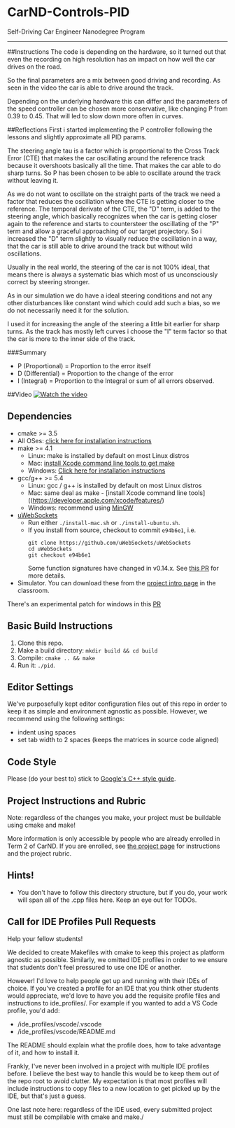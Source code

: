 # CarND-Controls-PID
Self-Driving Car Engineer Nanodegree Program

---

##Instructions
The code is depending on the hardware, so it turned out that even
the recording on high resolution has an impact on how well the car drives on the road.

So the final parameters are a mix between good driving and recording. As seen in the video
the car is able to drive around the track. 

Depending on the underlying hardware this can differ and
the parameters of the speed controller can be chosen more conservative, like changing P from 0.39 to 0.45. That
will led to slow down more often in curves.

##Reflections
First i started implementing the P controller following the lessons and slightly approximate all PID params.

The steering angle tau is a factor which is proportional to the Cross Track Error (CTE) that makes the car oscillating 
around the reference track because it overshoots basically all the time.
That makes the car able to do sharp turns.
So P has been chosen to be able to oscillate around the track without leaving it.

As we do not want to oscillate on the straight parts of the track we need a factor that 
reduces the oscillation where the CTE is getting closer to the reference.
The temporal derivate of the CTE, the "D" term, is added to the steering angle, which basically recognizes when
the car is getting closer again to the reference and starts to countersteer the oscillating of the "P" term and
allow a graceful approaching of our target projectory.
So i increased the "D" term slightly to visually reduce the oscillation in a way, that the car
is still able to drive around the track but without wild oscillations.

Usually in the real world, the steering of the car is not 100% ideal, that means there is always a
systematic bias which most of us unconsciously correct by steering stronger.

As in our simulation we do have a ideal steering conditions and not any other disturbances like constant wind which could add such a bias,
so we do not necessarily need it for the solution.

I used it for increasing the angle of the steering a little bit earlier for sharp turns.
As the track has mostly left curves i choose the "I" term factor so that the car is more to the inner side of the track.


###Summary
* P (Proportional) = Proportion to the error itself
* D (Differential) = Proportion to the change of the error
* I (Integral)     = Proportion to the Integral or sum of all errors observed.
 

##Video
[![Watch the video](https://img.youtube.com/vi/d1PKWdPvfYE/0.jpg)](https://youtu.be/d1PKWdPvfYE)

## Dependencies

* cmake >= 3.5
 * All OSes: [click here for installation instructions](https://cmake.org/install/)
* make >= 4.1
  * Linux: make is installed by default on most Linux distros
  * Mac: [install Xcode command line tools to get make](https://developer.apple.com/xcode/features/)
  * Windows: [Click here for installation instructions](http://gnuwin32.sourceforge.net/packages/make.htm)
* gcc/g++ >= 5.4
  * Linux: gcc / g++ is installed by default on most Linux distros
  * Mac: same deal as make - [install Xcode command line tools]((https://developer.apple.com/xcode/features/)
  * Windows: recommend using [MinGW](http://www.mingw.org/)
* [uWebSockets](https://github.com/uWebSockets/uWebSockets)
  * Run either `./install-mac.sh` or `./install-ubuntu.sh`.
  * If you install from source, checkout to commit `e94b6e1`, i.e.
    ```
    git clone https://github.com/uWebSockets/uWebSockets 
    cd uWebSockets
    git checkout e94b6e1
    ```
    Some function signatures have changed in v0.14.x. See [this PR](https://github.com/udacity/CarND-MPC-Project/pull/3) for more details.
* Simulator. You can download these from the [project intro page](https://github.com/udacity/self-driving-car-sim/releases) in the classroom.

There's an experimental patch for windows in this [PR](https://github.com/udacity/CarND-PID-Control-Project/pull/3)

## Basic Build Instructions

1. Clone this repo.
2. Make a build directory: `mkdir build && cd build`
3. Compile: `cmake .. && make`
4. Run it: `./pid`. 

## Editor Settings

We've purposefully kept editor configuration files out of this repo in order to
keep it as simple and environment agnostic as possible. However, we recommend
using the following settings:

* indent using spaces
* set tab width to 2 spaces (keeps the matrices in source code aligned)

## Code Style

Please (do your best to) stick to [Google's C++ style guide](https://google.github.io/styleguide/cppguide.html).

## Project Instructions and Rubric

Note: regardless of the changes you make, your project must be buildable using
cmake and make!

More information is only accessible by people who are already enrolled in Term 2
of CarND. If you are enrolled, see [the project page](https://classroom.udacity.com/nanodegrees/nd013/parts/40f38239-66b6-46ec-ae68-03afd8a601c8/modules/f1820894-8322-4bb3-81aa-b26b3c6dcbaf/lessons/e8235395-22dd-4b87-88e0-d108c5e5bbf4/concepts/6a4d8d42-6a04-4aa6-b284-1697c0fd6562)
for instructions and the project rubric.

## Hints!

* You don't have to follow this directory structure, but if you do, your work
  will span all of the .cpp files here. Keep an eye out for TODOs.

## Call for IDE Profiles Pull Requests

Help your fellow students!

We decided to create Makefiles with cmake to keep this project as platform
agnostic as possible. Similarly, we omitted IDE profiles in order to we ensure
that students don't feel pressured to use one IDE or another.

However! I'd love to help people get up and running with their IDEs of choice.
If you've created a profile for an IDE that you think other students would
appreciate, we'd love to have you add the requisite profile files and
instructions to ide_profiles/. For example if you wanted to add a VS Code
profile, you'd add:

* /ide_profiles/vscode/.vscode
* /ide_profiles/vscode/README.md

The README should explain what the profile does, how to take advantage of it,
and how to install it.

Frankly, I've never been involved in a project with multiple IDE profiles
before. I believe the best way to handle this would be to keep them out of the
repo root to avoid clutter. My expectation is that most profiles will include
instructions to copy files to a new location to get picked up by the IDE, but
that's just a guess.

One last note here: regardless of the IDE used, every submitted project must
still be compilable with cmake and make./
